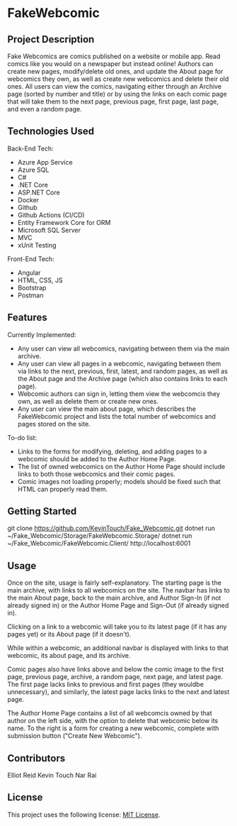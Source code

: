 # FakeWebcomic

## Project Description

Fake Webcomics are comics published on a website or mobile app. Read comics like you would on a newspaper but instead online! Authors can create new pages, modify/delete old ones, and update the About page for webcomics they own, as well as create new webcomics and delete their old ones. All users can view the comics, navigating either through an Archive page (sorted by number and title) or by using the links on each comic page that will take them to the next page, previous page, first page, last page, and even a random page.

## Technologies Used

Back-End Tech:
* Azure App Service
* Azure SQL
* C#
* .NET Core
* ASP.NET Core
* Docker
* Github
* Github Actions (CI/CD)
* Entity Framework Core for ORM
* Microsoft SQL Server
* MVC
* xUnit Testing

Front-End Tech:
* Angular
* HTML, CSS, JS
* Bootstrap
* Postman

## Features

Currently Implemented:
* Any user can view all webcomics, navigating between them via the main archive.
* Any user can view all pages in a webcomic, navigating between them via links to the next, previous, first, latest, and random pages, as well as the About page and the Archive page (which also contains links to each page).
* Webcomic authors can sign in, letting them view the webcomcis they own, as well as delete them or create new ones.
* Any user can view the main about page, which describes the FakeWebcomic project and lists the total number of webcomics and pages stored on the site.

To-do list:
* Links to the forms for modifying, deleting, and adding pages to a webcomic should be added to the Author Home Page.
* The list of owned webcomics on the Author Home Page should include links to both those webcomics and their comic pages.
* Comic images not loading properly; models should be fixed such that HTML can properly read them.

## Getting Started
   
git clone https://github.com/KevinTouch/Fake_Webcomic.git
dotnet run ~/Fake_Webcomic/Storage/FakeWebcomic.Storage/
dotnet run ~/Fake_Webcomic/FakeWebcomic.Client/
http://localhost:6001

## Usage

Once on the site, usage is fairly self-explanatory. The starting page is the main archive, with links to all webcomics on the site. The navbar has links to the main About page, back to the main archive, and Author Sign-In (if not already signed in) or the Author Home Page and Sign-Out (if already signed in).

Clicking on a link to a webcomic will take you to its latest page (if it has any pages yet) or its About page (if it doesn't).

While within a webcomic, an additional navbar is displayed with links to that webcomic, its about page, and its archive.

Comic pages also have links above and below the comic image to the first page, previous page, archive, a random page, next page, and latest page. The first page lacks links to previous and first pages (they wouldbe unnecessary), and similarly, the latest page lacks links to the next and latest page.

The Author Home Page contains a list of all webcomcis owned by that author on the left side, with the option to delete that webcomic below its name. To the right is a form for creating a new webcomic, complete with submission button ("Create New Webcomic").

## Contributors

Elliot Reid
Kevin Touch
Nar Rai

## License

This project uses the following license: [MIT License](<https://opensource.org/licenses/MIT>).
